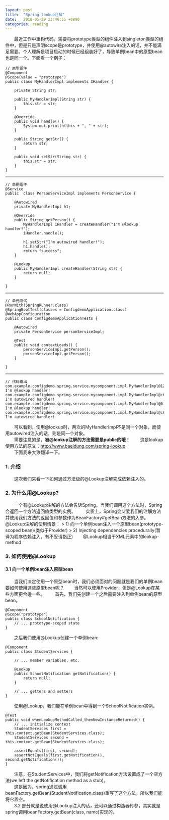 ```yaml
---
layout: post
title:  "Spring lookup注解"
date:   2018-05-29 23:46:55 +0800
categories: reading
---
```

&emsp;&emsp;最近工作中重构代码，需要将prototype类型的组件注入到singleton类型的组件中，但是只是声明scope是prototype，并使用@autowire注入的话，并不能满足需要。个人理解是项目启动的时候已经组装好了，导致单例bean中的原型bean也是同一个。下面看一个例子：  

	// 原型组件
	@Component
	@Scope(value = "prototype")
	public class MyHandlerImpl implements IHandler {
	
	    private String str;
	
	    public MyHandlerImpl(String str) {
	        this.str = str;
	    }
	
	    @Override
	    public void handle() {
	        System.out.println(this + ", " + str);
	    }
	
	    public String getStr() {
	        return str;
	    }
	
	    public void setStr(String str) {
	        this.str = str;
	    }
	}

***

	// 单例组件
	@Service
	public  class PersonServiceImpl implements PersonService {
	
	    @Autowired
	    private MyHandlerImpl h1;
	
	    @Override
	    public String getPerson() {
	        MyHandlerImpl iHandler = createHandler("I'm @lookup handler!");
	        iHandler.handle();
	
	        h1.setStr("I'm autowired handler!");
	        h1.handle();
	        return "success";
	    }
	
	    @Lookup
	    public MyHandlerImpl createHandler(String str) {
	        return null;
	    }
	
	}
	
***
	
	// 单元测试
	@RunWith(SpringRunner.class)
	@SpringBootTest(classes = ConfigdemoApplication.class)
	@WebAppConfiguration
	public class ConfigdemoApplicationTests {
	
		@Autowired
		private PersonService personServiceImpl;
	
		@Test
		public void contextLoads() {
			personServiceImpl.getPerson();
			personServiceImpl.getPerson();
		}
	
	}
	
***
	
	// 代码输出
	com.example.configdemo.spring.service.mycomponent.impl.MyHandlerImpl@12958360, I'm @lookup handler!
	com.example.configdemo.spring.service.mycomponent.impl.MyHandlerImpl@c6e0f32, I'm autowired handler!
	com.example.configdemo.spring.service.mycomponent.impl.MyHandlerImpl@6f3f0fae, I'm @lookup handler!
	com.example.configdemo.spring.service.mycomponent.impl.MyHandlerImpl@c6e0f32, I'm autowired handler!
	
&emsp;&emsp;可以看到，使用@lookup时，两次的MyHandlerImpl不是同一个对象，而使用autowired注入的话，则是同一个对象。  
&emsp;&emsp;需要注意的是，**被@lookup注解的方法需要是public的哦！**
&emsp;&emsp;这是lookup使用方法的原文：<http://www.baeldung.com/spring-lookup>  
&emsp;&emsp;下面我来大致翻译一下。
<h3>1. 介绍</h3>  
&emsp;&emsp;这次我们来看一下如何通过方法级的@Lookup注解完成依赖注入的。  
<h3>2. 为什么用@Lookup?</h3>  
&emsp;&emsp;一个有@Lookup注解的方法会告诉Spring，当我们调用这个方法时，Spring会返回一个方法返回值类型的实例。  
&emsp;&emsp;实质上，Spring会父爱我们的注解方法并使用我们方法的返回值和参数作为BeanFactory#getBean方法的入参。  
&emsp;&emsp;@Lookup注解的使用情景：  
> 1) 向一个单例bean注入一个原型bean(prototype-scoped bean)(类似于Provider)  
> 2) Injecting dependencies procedurally(暂译为程序依赖注入，有不妥请指正)  
&emsp;&emsp;@Lookup相当于XML元素中的lookup-method  
<h3>3. 如何使用@Lookup</h3>  
<h4>3.1 向一个单例bean注入原型bean</h4>  
&emsp;&emsp;当我们决定使用一个原型bean时，我们必须面对的问题就是我们的单例bean要如何使用这些原型bean呢？  
&emsp;&emsp;当然可以使用Provider，但是@Lookup在某些方面更合适一些。  
&emsp;&emsp;首先，我们先创建一个之后需要注入到单例bean的原型bean。  

	@Component
	@Scope("prototype")
	public class SchoolNotification {
	    // ... prototype-scoped state
	}
	
&emsp;&emsp;之后我们使用@Lookup创建一个单例bean:  

	@Component
	public class StudentServices {
	 
	    // ... member variables, etc.
	 
	    @Lookup
	    public SchoolNotification getNotification() {
	        return null;
	    }
	 
	    // ... getters and setters
	}
	
&emsp;&emsp;使用@Lookup，我们能在单例bean中得到一个SchoolNotification实例。  

	@Test
	public void whenLookupMethodCalled_thenNewInstanceReturned() {
	    // ... initialize context
	    StudentServices first = this.context.getBean(StudentServices.class);
	    StudentServices second = this.context.getBean(StudentServices.class);
	        
	    assertEquals(first, second); 
	    assertNotEquals(first.getNotification(), second.getNotification()); 
	}
	
&emsp;&emsp;注意，在StudentServices中，我们将getNotification方法设置成了一个空方法(we left the getNotification method as a stub)。  
&emsp;&emsp;这是因为，spring通过调用beanFactory.getBean(StudentNotification.class)重写了这个方法，所以我们能将它置空。  
&emsp;&emsp;3.2 部分就是说使用@Lookup注入的话，还可以通过构造器传参，其实就是spring调用beanFactory.getBean(class, name)实现的。

[jekyll-docs]: https://jekyllrb.com/docs/home
[jekyll-gh]:   https://github.com/jekyll/jekyll
[jekyll-talk]: https://talk.jekyllrb.com/
